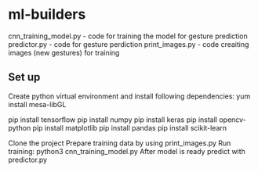 # ml-builders
cnn_training_model.py - code for training the model for gesture prediction
predictor.py - code for gesture perdiction 
print_images.py - code creaiting images (new gestures) for training 



## Set up
Create python virtual environment and install following dependencies:
yum install mesa-libGL 

pip install tensorflow
pip install numpy
pip install keras
pip install opencv-python
pip install matplotlib
pip install pandas
pip install scikit-learn

Clone the project
Prepare training data by using print_images.py
Run training: python3 cnn_training_model.py
After model is ready predict with predictor.py
